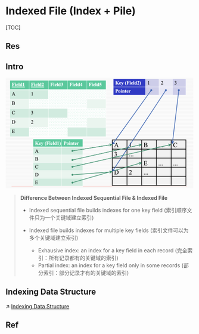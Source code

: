 # Indexed File (Index + Pile)

[TOC]



## Res


## Intro

![](../../../../../../../../../../Assets/Pics/Screenshot%202023-06-01%20at%203.19.18%20PM.png)


> **Difference Between Indexed Sequential File & Indexed File**
> 
> - Indexed sequential file builds indexes for one key field (索引顺序文件只为一个关键域建立索引)
> 
> - Indexed file builds indexes for multiple key fields (索引文件可以为多个关键域建立索引)
> 	- Exhausive index: an index for a key field in each record (完全索引：所有记录都有的关键域的索引)
> 	- Partial index: an index for a key field only in some records (部分索引：部分记录才有的关键域的索引)



## Indexing Data Structure
↗ [Indexing Data Structure](../../../../../../../../🍕%20Database%20System/⚜️%20Database%20System%20Design/DBMS%20Design/Physical%20Database%20Design/Storage%20&%20Indexing/Indexing%20Data%20Structure/Indexing%20Data%20Structure.md)



## Ref

